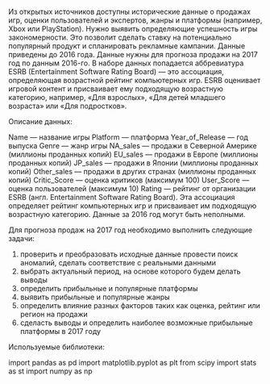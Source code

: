 Из открытых источников доступны исторические данные о продажах игр, оценки пользователей и экспертов, жанры и платформы (например, Xbox или PlayStation). Нужно выявить определяющие успешность игры закономерности. Это позволит сделать ставку на потенциально популярный продукт и спланировать рекламные кампании. Данные приведены до 2016 года. Данные нужны для прогноза продажи на 2017 год по данным 2016-го. В наборе данных попадается аббревиатура ESRB (Entertainment Software Rating Board) — это ассоциация, определяющая возрастной рейтинг компьютерных игр. ESRB оценивает игровой контент и присваивает ему подходящую возрастную категорию, например, «Для взрослых», «Для детей младшего возраста» или «Для подростков».

Описание данных:

Name — название игры
Platform — платформа
Year_of_Release — год выпуска
Genre — жанр игры
NA_sales — продажи в Северной Америке (миллионы проданных копий)
EU_sales — продажи в Европе (миллионы проданных копий)
JP_sales — продажи в Японии (миллионы проданных копий)
Other_sales — продажи в других странах (миллионы проданных копий)
Critic_Score — оценка критиков (максимум 100)
User_Score — оценка пользователей (максимум 10)
Rating — рейтинг от организации ESRB (англ. Entertainment Software Rating Board). Эта ассоциация определяет рейтинг компьютерных игр и присваивает им подходящую возрастную категорию.
Данные за 2016 год могут быть неполными.

Для прогноза продаж на 2017 год необходимо выполнить следующие задачи:

1) проверить и преобразовать исходные данные провести поиск аномалий, сделать соответствие с реальными данными
2) выбрать актуальный период, на основе которого будем делать выводы
3) определить прибыльные и популярные платформы
4) выявить прибыльные и популярные жанры
5) определить влияние разных факторов таких как оценка, рейтинг или регион на продажи
6) сделасть выводы и определить наиболее возможные прибыльные платформы в 2017 году

Используемые библиотеки:

import pandas as pd
import matplotlib.pyplot as plt
from scipy import stats as st
import numpy as np
